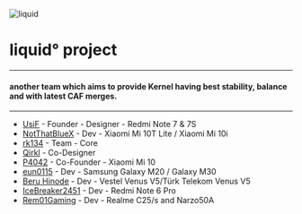 ![liquid](https://github.com/liquidprjkt/.github/blob/main/banner/banner.jpeg)


# liquid° project

------------------------------------
#### another team which aims to provide Kernel having best stability, balance and with latest CAF merges.
------------------------------------

* [UsiF](https://github.com/UsiFX)    - Founder - Designer - Redmi Note 7 & 7S
* [NotThatBlueX](https://github.com/NotThatBlueX)   - Dev - Xiaomi Mi 10T Lite / Xiaomi Mi 10i
* [rk134](https://github.com/rk134)   - Team - Core
* [Qirkl](https://github.com/qirkl)   - Co-Designer
* [P4042](https://github.com/adrian-8901) - Co-Founder - Xiaomi Mi 10
* [eun0115](https://github.com/eun0115) - Dev - Samsung Galaxy M20 / Galaxy M30
* [Beru Hinode](https://github.com/windowz414) - Dev - Vestel Venus V5/Türk Telekom Venus V5
* [IceBreaker2451](https://github.com/IceBreaker2451) - Dev - Redmi Note 6 Pro
* [Rem01Gaming](https://github.com/Rem01Gaming) - Dev - Realme C25/s and Narzo50A
